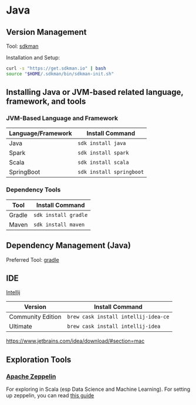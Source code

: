 # Java

## Version Management

Tool: [sdkman](https://github.com/jenv/jenv)

Installation and Setup:

```bash
curl -s "https://get.sdkman.io" | bash
source "$HOME/.sdkman/bin/sdkman-init.sh"
```

## Installing Java or JVM-based related language, framework, and tools

### JVM-Based Language and Framework

| Language/Framework | Install Command |
| --- | --- |
| Java | `sdk install java` |
| Spark | `sdk install spark` |
| Scala | `sdk install scala` |
| SpringBoot | `sdk install springboot` |

### Dependency Tools

| Tool | Install Command |
| --- | --- |
| Gradle | `sdk install gradle` |
| Maven | `sdk install maven` |

## Dependency Management (Java)

Preferred Tool: [gradle](https://github.com/gradle/gradle)

## IDE

[Intellij](https://www.jetbrains.com/idea/)

| Version | Install Command |
| --- | --- |
| Community Edition | `brew cask install intellij-idea-ce` |
|  Ultimate | `brew cask install intellij-idea` |

https://www.jetbrains.com/idea/download/#section=mac

## Exploration Tools

### [Apache Zeppelin](https://zeppelin.apache.org/)

For exploring in Scala (esp Data Science and Machine Learning). For setting up zeppelin, you can read [this guide](../python/README.md#exploration-with-apache-zeppelin)